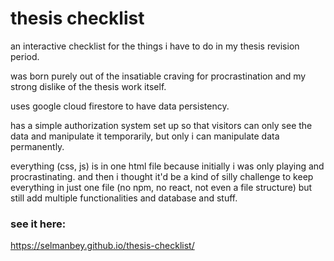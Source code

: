 # thesis checklist

an interactive checklist for the things i have to do in my thesis revision period.

was born purely out of the insatiable craving for procrastination and my strong dislike
of the thesis work itself.

uses google cloud firestore to have data persistency.

has a simple authorization system set up so that  visitors can only see the data
and manipulate it temporarily, but only i can manipulate data permanently.

everything (css, js) is in one html file because initially i was only playing and
procrastinating. and then i thought it'd be a kind of silly challenge to keep everything
in just one file (no npm, no react, not even a file structure) but still add multiple
functionalities and database and stuff.

### see it here:

https://selmanbey.github.io/thesis-checklist/
